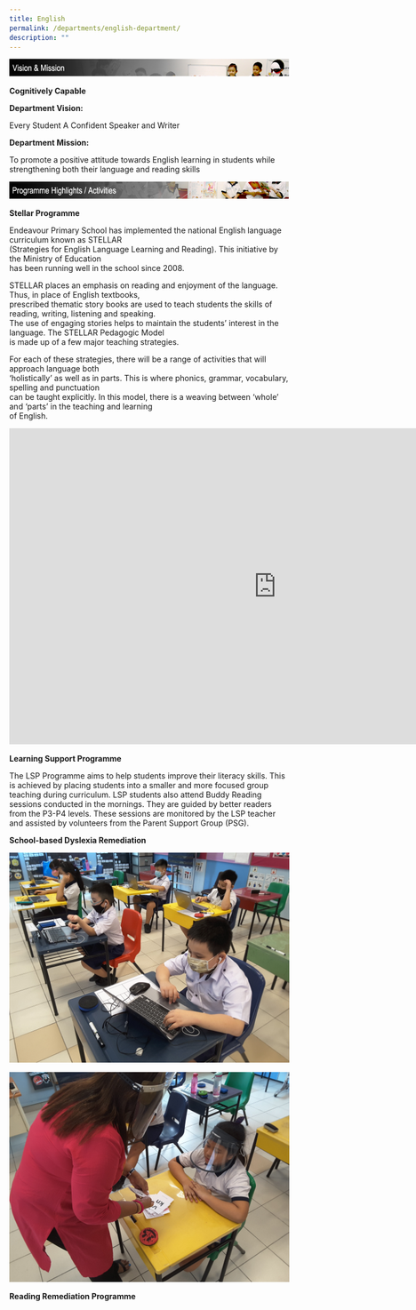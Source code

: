 ```yaml
---
title: English
permalink: /departments/english-department/
description: ""
---
```

![english vision](/images/english_vision.jpg)

**Cognitively Capable**

**Department Vision:**

Every Student A Confident Speaker and Writer

**Department Mission:**

To promote a positive attitude towards English learning in students while strengthening both their language and reading skills

![english programme highlights](/images/english_programme_highlights.jpg)

**Stellar Programme**

Endeavour Primary School has implemented the national English language curriculum known as STELLAR  
(Strategies for English Language Learning and Reading). This initiative by the Ministry of Education  
has been running well in the school since 2008.

STELLAR places an emphasis on reading and enjoyment of the language. Thus, in place of English textbooks,  
prescribed thematic story books are used to teach students the skills of reading, writing, listening and speaking.  
The use of engaging stories helps to maintain the students’ interest in the language. The STELLAR Pedagogic Model  
is made up of a few major teaching strategies.

For each of these strategies, there will be a range of activities that will approach language both  
‘holistically’ as well as in parts. This is where phonics, grammar, vocabulary, spelling and punctuation  
can be taught explicitly. In this model, there is a weaving between ‘whole’ and ‘parts’ in the teaching and learning  
of English.

<iframe allowfullscreen="true" height="569" width="960" frameborder="0" src="https://docs.google.com/presentation/d/e/2PACX-1vRY9nmapGyHhGH97I--hFZ2DofpWYHckHYYOpIUvWAKgS5zH_BwKXIGDY99qVvz9K6wt0LFxZ8Qjac9/embed?start=false&amp;loop=false&amp;delayms=10000"></iframe>

**Learning Support Programme**

The LSP Programme aims to help students improve their literacy skills. This is achieved by placing students into a smaller and more focused group teaching during curriculum. LSP students also attend Buddy Reading sessions conducted in the mornings. They are guided by better readers from the P3-P4 levels. These sessions are monitored by the LSP teacher and assisted by volunteers from the Parent Support Group (PSG).

**School-based Dyslexia Remediation**

![School-based Dyslexia Remediation](/images/SDR-2.jpg)

![School-based Dyslexia Remediation](/images/SDR-1.jpg)

**Reading Remediation Programme**

